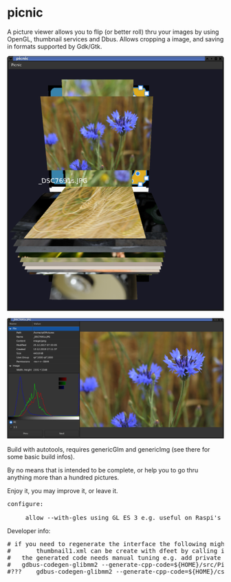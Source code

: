# picnic

A picture viewer allows you to flip (or better roll) thru your images by using OpenGL, thumbnail services and Dbus.
Allows cropping a image, and saving in formats supported by Gdk/Gtk.

![Picnic](picnic.png "picnic")

![PicnicWin](picview.png "picnic view window")

Build with autotools, requires genericGlm and genericImg (see there for some basic build infos).

By no means that is intended to be complete, or help you to go thru anything more than a hundred pictures.

Enjoy it, you may improve it, or leave it.

<pre>
configure:<br>
     allow --with-gles using GL ES 3 e.g. useful on Raspi's
</pre>

Developer info:
<pre>
# if you need to regenerate the interface the following might be helpful:
#       thumbnail1.xml can be create with dfeet by calling introspection.
#	the generated code needs manual tuning e.g. add private message member and closing brace, remove path for imports
#	gdbus-codegen-glibmm2 --generate-cpp-code=${HOME}/src/Picnic/cpp/thumbnail1 ${HOME}/csrc/Picnic/res/thumbnail1.xml
#???	gdbus-codegen-glibmm2 --generate-cpp-code=${HOME}/csrc/Picnic/cpp/cache1 ${HOME}/csrc/Picnic/res/cache1.xml
</pre>